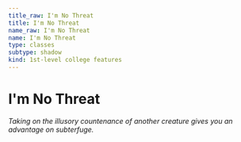 ```yaml
---
title_raw: I'm No Threat
title: I'm No Threat
name_raw: I'm No Threat
name: I'm No Threat
type: classes
subtype: shadow
kind: 1st-level college features
---
```


# I'm No Threat

*Taking on the illusory countenance of another creature gives you an advantage on subterfuge.*
